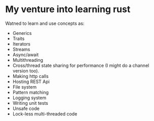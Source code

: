 # My venture into learning rust

Watned to learn and use concepts as:
* Generics
* Traits
* Iterators
* Streams
* Async/await
* Multithreading
* Cross/thread state sharing for performance (I might do a channel version too).
* Making http calls
* Hosting REST Api
* File system
* Pattern matching
* Logging system
* Writing unit tests
* Unsafe code
* Lock-less multi-threaded code
